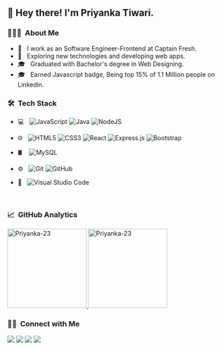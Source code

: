 <h2> 👋 Hey there! I'm Priyanka Tiwari.</h2>

<h3> 👨🏻‍💻 &nbsp;About Me </h3>

- 🔭 &nbsp; I work as an Software Engineer-Frontend at Captain Fresh.
- 🤔 &nbsp; Exploring new technologies and developing web apps.
- 🎓 &nbsp; Graduated with Bachelor's degree in Web Designing.
- 🎓 &nbsp; Earned Javascript badge, Being top 15% of 1.1 Million people on Linkedin.

<h3> 🛠 &nbsp;Tech Stack</h3>

- 💻 &nbsp;
  <img alt="JavaScript" src="https://img.shields.io/badge/javascript-%23323330.svg?style=for-the-badge&logo=javascript&logoColor=%23F7DF1E"/>
  <img alt="Java" src="https://img.shields.io/badge/java-%23ED8B00.svg?style=for-the-badge&logo=java&logoColor=white"/>
  <img alt="NodeJS" src="https://img.shields.io/badge/node.js-%2343853D.svg?style=for-the-badge&logo=node.js&logoColor=white"/>
- 🌐 &nbsp;
  <img alt="HTML5" src="https://img.shields.io/badge/html5-%23E34F26.svg?style=for-the-badge&logo=html5&logoColor=white"/>
  <img alt="CSS3" src="https://img.shields.io/badge/css3-%231572B6.svg?style=for-the-badge&logo=css3&logoColor=white"/>
  <img alt="React" src="https://img.shields.io/badge/react-%2320232a.svg?style=for-the-badge&logo=react&logoColor=%2361DAFB"/>
  <img alt="Express.js" src="https://img.shields.io/badge/express.js-%23404d59.svg?style=for-the-badge"/>
  <img alt="Bootstrap" src="https://img.shields.io/badge/bootstrap-%23563D7C.svg?style=for-the-badge&logo=bootstrap&logoColor=white"/>
- 🛢 &nbsp;&nbsp;
  <img alt="MySQL" src="https://img.shields.io/badge/mysql-%2300f.svg?style=for-the-badge&logo=mysql&logoColor=white"/>
 
- ⚙️ &nbsp;
  <img alt="Git" src="https://img.shields.io/badge/git-%23F05033.svg?style=for-the-badge&logo=git&logoColor=white"/>
  <img alt="GitHub" src="https://img.shields.io/badge/github-%23121011.svg?style=for-the-badge&logo=github&logoColor=white"/>
- 🔧 &nbsp;
  <img alt="Visual Studio Code" src="https://img.shields.io/badge/VisualStudioCode-0078d7.svg?style=for-the-badge&logo=visual-studio-code&logoColor=white"/>

<br/>

<h3> 📈 &nbsp;GitHub Analytics </h3>


<a href="https://github.com/Priyanka-23">
  <img height="180em" src="https://github-readme-stats.vercel.app/api?username=Priyanka-23&show_icons=true&theme=merko&locale=en" alt="Priyanka-23" />
    
  <img height="180em" src="https://github-readme-stats.vercel.app/api/top-langs?username=Priyanka-23&show_icons=true&theme=tokyonight&locale=en&layout=compact" alt="Priyanka-23" />
</a>


<br/>

<h3> 🤝🏻 &nbsp;Connect with Me </h3>

<p align="left">

<a href="mailto:priyankatiwary23@gmail.com"><img src="https://img.shields.io/badge/-priyankatiwary23@gmail.com-D14836?style=flat&logo=Gmail&logoColor=white"/></a>
 <a href="https://www.linkedin.com/in/priyanka-tiwari-bb4468163"><img src="https://img.shields.io/badge/-Priyanka%20Tiwari-0077B5?style=flat&logo=Linkedin&logoColor=white"/></a>
  <a href="https://www.codechef.com/users/pt_23"><img src="https://img.shields.io/badge/Codechef-pt_23-D14836?style=flat&logo=Codechef&logoColor=black"/></a>
  <a href="https://leetcode.com/priyankatiwary23/"><img src="https://img.shields.io/badge/Leetcode-priyankatiwary23-D14836?style=flat&logo=Leetcode&logoColor=yellow"/></a>
</p>
